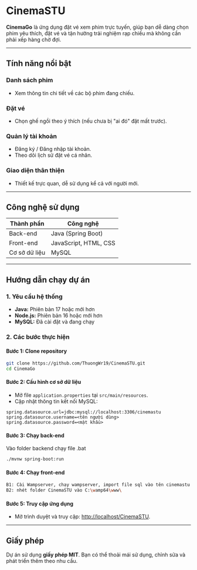 
# **CinemaSTU**

**CinemaGo** là ứng dụng đặt vé xem phim trực tuyến, giúp bạn dễ dàng chọn phim yêu thích, đặt vé và tận hưởng trải nghiệm rạp chiếu mà không cần phải xếp hàng chờ đợi.

---

## Tính năng nổi bật

### Danh sách phim
- Xem thông tin chi tiết về các bộ phim đang chiếu.

### Đặt vé
- Chọn ghế ngồi theo ý thích (nếu chưa bị "ai đó" đặt mất trước).

### Quản lý tài khoản
- Đăng ký / Đăng nhập tài khoản.
- Theo dõi lịch sử đặt vé cá nhân.

### Giao diện thân thiện
- Thiết kế trực quan, dễ sử dụng kể cả với người mới.

---
## Công nghệ sử dụng

| Thành phần     | Công nghệ              |
|----------------|------------------------|
| Back-end       | Java (Spring Boot)     |
| Front-end      | JavaScript, HTML, CSS  |
| Cơ sở dữ liệu  | MySQL                  |

---

## Hướng dẫn chạy dự án

### 1. Yêu cầu hệ thống
- **Java:** Phiên bản 17 hoặc mới hơn
- **Node.js:** Phiên bản 16 hoặc mới hơn
- **MySQL:** Đã cài đặt và đang chạy

### 2. Các bước thực hiện

#### Bước 1: Clone repository
```bash
git clone https://github.com/ThuongWr19/CinemaSTU.git
cd CinemaGo
```

#### Bước 2: Cấu hình cơ sở dữ liệu
- Mở file `application.properties` tại `src/main/resources`.
- Cập nhật thông tin kết nối MySQL:
```properties
spring.datasource.url=jdbc:mysql://localhost:3306/cinemastu
spring.datasource.username=<tên người dùng>
spring.datasource.password=<mật khẩu>
```

#### Bước 3: Chạy back-end
Vào folder backend chạy file .bat
```bash
./mvnw spring-boot:run
```

#### Bước 4: Chạy front-end
```bash
B1: Cài Wampserver, chạy wampserver, import file sql vào tên cinemastu
B2: nhét folder CinemaSTU vào C:\wamp64\www\
```

#### Bước 5: Truy cập ứng dụng
- Mở trình duyệt và truy cập: [http://localhost/CinemaSTU](http://localhost/CinemaSTU).

---

## Giấy phép

Dự án sử dụng **giấy phép MIT**. Bạn có thể thoải mái sử dụng, chỉnh sửa và phát triển thêm theo nhu cầu.

